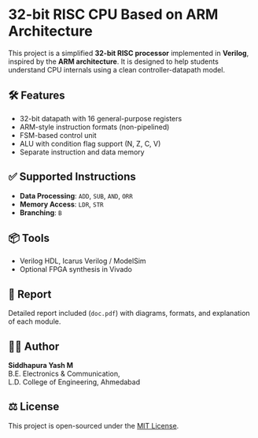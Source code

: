# 32-bit RISC CPU Based on ARM Architecture

This project is a simplified **32-bit RISC processor** implemented in **Verilog**, inspired by the **ARM architecture**. It is designed to help students understand CPU internals using a clean controller-datapath model.

## 🛠️ Features
- 32-bit datapath with 16 general-purpose registers
- ARM-style instruction formats (non-pipelined)
- FSM-based control unit
- ALU with condition flag support (N, Z, C, V)
- Separate instruction and data memory

## ✅ Supported Instructions
- **Data Processing**: `ADD`, `SUB`, `AND`, `ORR`
- **Memory Access**: `LDR`, `STR`
- **Branching**: `B`

## 📦 Tools
- Verilog HDL, Icarus Verilog / ModelSim
- Optional FPGA synthesis in Vivado

## 📘 Report
Detailed report included (`doc.pdf`) with diagrams, formats, and explanation of each module.

## 👨‍🎓 Author
**Siddhapura Yash M**  
B.E. Electronics & Communication,  
L.D. College of Engineering, Ahmedabad

## ⚖️ License
This project is open-sourced under the [MIT License](LICENSE).

